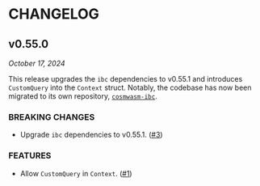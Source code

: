 # CHANGELOG

## v0.55.0

*October 17, 2024*

This release upgrades the `ibc` dependencies to v0.55.1 and introduces
`CustomQuery` into the `Context` struct. Notably, the codebase has now been
migrated to its own repository,
[`cosmwasm-ibc`](https://github.com/informalsystems/cosmwasm-ibc.git).

### BREAKING CHANGES

- Upgrade `ibc` dependencies to v0.55.1.
  ([\#3](https://github.com/informalsystems/cosmwasm-ibc/pull/3))

### FEATURES

- Allow `CustomQuery` in `Context`.
  ([\#1](https://github.com/informalsystems/cosmwasm-ibc/issues/1))
